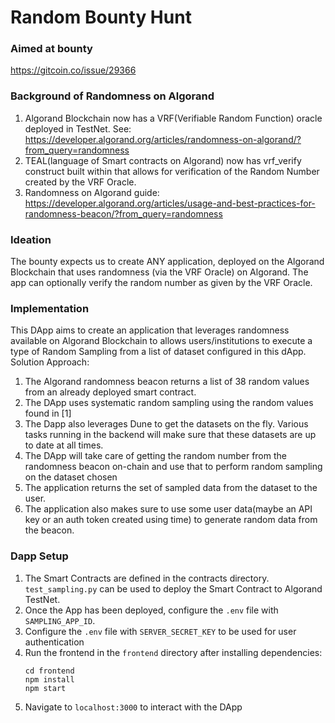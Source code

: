 # Random Bounty Hunt

### Aimed at bounty
https://gitcoin.co/issue/29366

### Background of Randomness on Algorand
1. Algorand Blockchain now has a VRF(Verifiable Random Function) oracle deployed in TestNet. See: https://developer.algorand.org/articles/randomness-on-algorand/?from_query=randomness
2. TEAL(language of Smart contracts on Algorand) now has vrf_verify construct built within that allows for verification of the Random Number created by the VRF Oracle. 
3. Randomness on Algorand guide: https://developer.algorand.org/articles/usage-and-best-practices-for-randomness-beacon/?from_query=randomness

### Ideation
The bounty expects us to create ANY application, deployed on the Algorand Blockchain that uses randomness (via the VRF Oracle) on Algorand. The app can optionally verify the random number as given by the VRF Oracle. 

### Implementation
This DApp aims to create an application that leverages randomness available on Algorand Blockchain to allows users/institutions to execute a type of Random Sampling from a list of dataset configured in this dApp. 
Solution Approach:
1. The Algorand randomness beacon returns a list of 38 random values from an already deployed smart contract. 
2. The DApp uses systematic random sampling using the random values found in [1]
3. The Dapp also leverages Dune to get the datasets on the fly. Various tasks running in the backend will make sure that these datasets are up to date at all times. 
4. The DApp will take care of getting the random number from the randomness beacon on-chain and use that to perform random sampling on the dataset chosen
5. The application returns the set of sampled data from the dataset to the user.
6. The application also makes sure to use some user data(maybe an API key or an auth token created using time) to generate random data from the beacon. 

### Dapp Setup
1. The Smart Contracts are defined in the contracts directory. `test_sampling.py` can be used to deploy the Smart Contract to Algorand TestNet. 
2. Once the App has been deployed, configure the `.env` file with `SAMPLING_APP_ID`. 
3. Configure the `.env` file with `SERVER_SECRET_KEY` to be used for user authentication
4. Run the frontend in the `frontend` directory after installing dependencies:
    ```
   cd frontend
   npm install
   npm start
   ```
5. Navigate to `localhost:3000` to interact with the DApp
